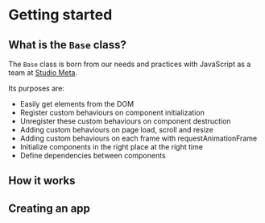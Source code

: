 # Getting started

## What is the `Base` class?

The `Base` class is born from our needs and practices with JavaScript as a team at [Studio Meta](https://www.studiometa.fr).

Its purposes are:

- Easily get elements from the DOM
- Register custom behaviours on component initialization
- Unregister these custom behaviours on component destruction
- Adding custom behaviours on page load, scroll and resize
- Adding custom behaviours on each frame with requestAnimationFrame
- Initialize components in the right place at the right time
- Define dependencies between components

## How it works

## Creating an app
